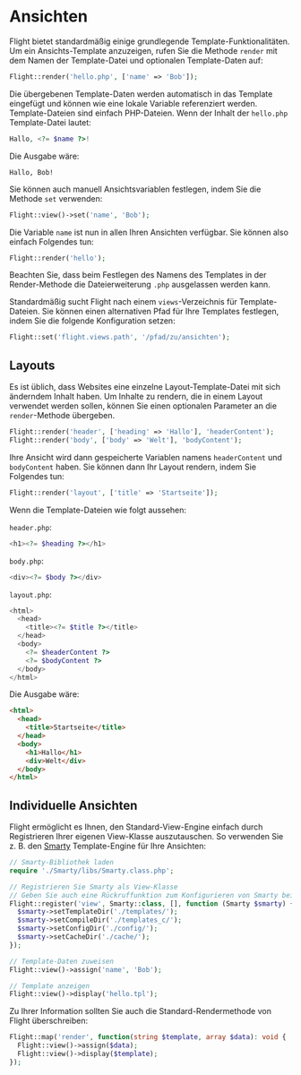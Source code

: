 # Ansichten

Flight bietet standardmäßig einige grundlegende Template-Funktionalitäten. Um ein Ansichts-Template anzuzeigen, rufen Sie die Methode `render` mit dem Namen der Template-Datei und optionalen Template-Daten auf:

```php
Flight::render('hello.php', ['name' => 'Bob']);
```

Die übergebenen Template-Daten werden automatisch in das Template eingefügt und können wie eine lokale Variable referenziert werden. Template-Dateien sind einfach PHP-Dateien. Wenn der Inhalt der `hello.php` Template-Datei lautet:

```php
Hallo, <?= $name ?>!
```

Die Ausgabe wäre:

```
Hallo, Bob!
```

Sie können auch manuell Ansichtsvariablen festlegen, indem Sie die Methode `set` verwenden:

```php
Flight::view()->set('name', 'Bob');
```

Die Variable `name` ist nun in allen Ihren Ansichten verfügbar. Sie können also einfach Folgendes tun:

```php
Flight::render('hello');
```

Beachten Sie, dass beim Festlegen des Namens des Templates in der Render-Methode die Dateierweiterung `.php` ausgelassen werden kann.

Standardmäßig sucht Flight nach einem `views`-Verzeichnis für Template-Dateien. Sie können einen alternativen Pfad für Ihre Templates festlegen, indem Sie die folgende Konfiguration setzen:

```php
Flight::set('flight.views.path', '/pfad/zu/ansichten');
```

## Layouts

Es ist üblich, dass Websites eine einzelne Layout-Template-Datei mit sich änderndem Inhalt haben. Um Inhalte zu rendern, die in einem Layout verwendet werden sollen, können Sie einen optionalen Parameter an die `render`-Methode übergeben.

```php
Flight::render('header', ['heading' => 'Hallo'], 'headerContent');
Flight::render('body', ['body' => 'Welt'], 'bodyContent');
```

Ihre Ansicht wird dann gespeicherte Variablen namens `headerContent` und `bodyContent` haben. Sie können dann Ihr Layout rendern, indem Sie Folgendes tun:

```php
Flight::render('layout', ['title' => 'Startseite']);
```

Wenn die Template-Dateien wie folgt aussehen:

`header.php`:

```php
<h1><?= $heading ?></h1>
```

`body.php`:

```php
<div><?= $body ?></div>
```

`layout.php`:

```php
<html>
  <head>
    <title><?= $title ?></title>
  </head>
  <body>
    <?= $headerContent ?>
    <?= $bodyContent ?>
  </body>
</html>
```

Die Ausgabe wäre:
```html
<html>
  <head>
    <title>Startseite</title>
  </head>
  <body>
    <h1>Hallo</h1>
    <div>Welt</div>
  </body>
</html>
```

## Individuelle Ansichten

Flight ermöglicht es Ihnen, den Standard-View-Engine einfach durch Registrieren Ihrer eigenen View-Klasse auszutauschen. So verwenden Sie z. B. den [Smarty](http://www.smarty.net/) Template-Engine für Ihre Ansichten:

```php
// Smarty-Bibliothek laden
require './Smarty/libs/Smarty.class.php';

// Registrieren Sie Smarty als View-Klasse
// Geben Sie auch eine Rückruffunktion zum Konfigurieren von Smarty beim Laden an
Flight::register('view', Smarty::class, [], function (Smarty $smarty) {
  $smarty->setTemplateDir('./templates/');
  $smarty->setCompileDir('./templates_c/');
  $smarty->setConfigDir('./config/');
  $smarty->setCacheDir('./cache/');
});

// Template-Daten zuweisen
Flight::view()->assign('name', 'Bob');

// Template anzeigen
Flight::view()->display('hello.tpl');
```

Zu Ihrer Information sollten Sie auch die Standard-Rendermethode von Flight überschreiben:

```php
Flight::map('render', function(string $template, array $data): void {
  Flight::view()->assign($data);
  Flight::view()->display($template);
});
```